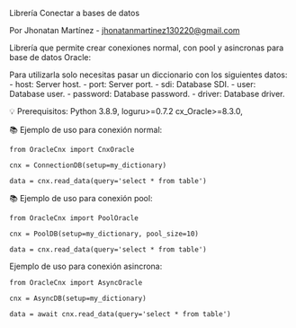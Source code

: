 Librería Conectar a bases de datos


Por Jhonatan Martínez - jhonatanmartinez130220@gmail.com


Librería que permite crear conexiones normal, con pool y asincronas para base de datos Oracle:

Para utilizarla solo necesitas pasar un diccionario con los siguientes datos:
                - host: Server host.
                - port: Server port.
                - sdi: Database SDI.
                - user: Database user.
                - password: Database password.
                - driver: Database driver.

💡 Prerequisitos:
Python 3.8.9,
loguru>=0.7.2
cx_Oracle>=8.3.0,

📚 Ejemplo de uso para conexión normal:

    from OracleCnx import CnxOracle
    
    cnx = ConnectionDB(setup=my_dictionary)
    
    data = cnx.read_data(query='select * from table')

📚 Ejemplo de uso para conexión pool:

    from OracleCnx import PoolOracle
    
    cnx = PoolDB(setup=my_dictionary, pool_size=10)
    
    data = cnx.read_data(query='select * from table')

Ejemplo de uso para conexión asincrona:

    from OracleCnx import AsyncOracle
    
    cnx = AsyncDB(setup=my_dictionary)
    
    data = await cnx.read_data(query='select * from table')
